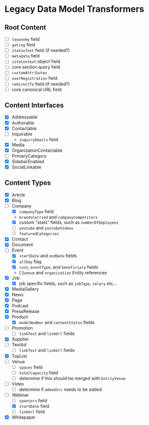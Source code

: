 # Legacy Data Model Transformers

## Root Content
- [ ] `taxonomy` field
- [ ] `gating` field
- [ ] `statusText` field (if needed?)
- [ ] `metadata` field
- [ ] `siteContext` object field
- [ ] core section query field
- [ ] `customAttributes`
- [ ] `userRegistration` field
- [ ] `redirectTo` field (if needed?)
- [ ] core canonical URL field

## Content Interfaces
- [x] Addressable
- [x] Authorable
- [x] Contactable
- [ ] Inquirable
  - `inquiryEmails` field
- [x] Media
- [x] OrganizationContactable
- [ ] PrimaryCategory
- [x] SidebarEnabled
- [x] SocialLinkable

## Content Types
- [x] Article
- [x] Blog
- [ ] Company
  - [x] `companyType` field
  - `brandsCarried` and `companyCompetitors`
  - [x] custom "stats" fields, such as `numberOfEmployees`
  - [ ] `youtube` and `youtubeVideos`
  - [ ] `featuredCategories`
- [x] Contact
- [x] Document
- [ ] Event
  - [x] `startDate` and `endDate` fields
  - [x] `allDay` flag
  - [x] `cost`, `eventType`, and `beneficiary` fields
  - [ ]`venue` and `organization` Entity references
- [x] Job
  - [x] job specific fields, such as `jobType`, `salary` etc...
- [x] MediaGallery
- [x] News
- [x] Page
- [x] Podcast
- [x] PressRelease
- [x] Product
  - [x] `modelNumber` and `contentStatus` fields
- [ ] Promotion
  - [ ] `linkText` and `linkUrl` fields
- [x] Supplier
- [ ] TextAd
  - [ ] `linkText` and `linkUrl` fields
- [x] TopList
- [ ] Venue
  - [ ] `spaces` field
  - [ ] `totalCapacity` field
  - [ ] determine if this should be merged with `EntityVenue`
- [ ] Video
  - [ ] determine if `embedSrc` needs to be added
- [ ] Webinar
  - [ ] `sponsors` field
  - [x] `startDate` field
  - [ ] `linkUrl` field
- [x] Whitepaper
